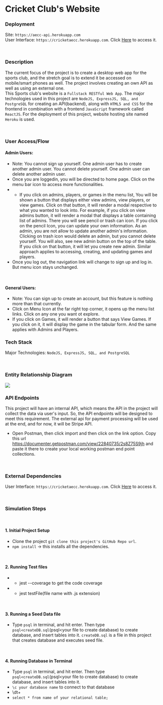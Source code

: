 # Cricket Club's Website

### Deployment
Site: ```https://aecc-api.herokuapp.com``` <br>
User Interface: ```https://cricketaecc.herokuapp.com```. Click [Here](https://cricketaecc.herokuapp.com) to access it.

<br>

### Description  
The current focus of the project is to create a desktop web app for the sports club, and the stretch goal is to extend it be accessed on mobile/smart phones as well. The project involves creating an own API as well as using an external one.<br> This Sports club's website is a ```Fullstack RESTful Web App```. The major technologies used in this project are ```NodeJS, ExpressJS, SQL, and PostgreSQL``` for creating an API(backend), along with ```HTML5 and CSS``` for the frontend in combination with a frontend ```JavaScript``` framework called ```ReactJS```. For the deployment of this project, website hosting site named ```Heroku``` is used. <br>

<br>

### User Access/Flow
#### Admin Users: 
- Note: You cannot sign up yourself. One admin user has to create another admin user. You cannot delete yourself. One admin user can delete another admin user.
- Once you are loggedin, you will be directed to home page. Click on the menu bar icon to access more functionalities. 
- - If you click on admins, players, or games in the menu list, You will be shown a button that displays either view admins, view players, or view games. Click on that button, it will render a modal respective to what you wanted to look into. For example, if you click on view admins button, it will render a modal that displays a table containing list of admins. There you will see pencil or trash can icon. If you click on the pencil Icon, you can update your own information. As an admin, you are not allow to update another admin's information. Clicking on trash icon would delete an admin, but you cannot delete yourself. You will also, see new admin button on the top of the table. If you click on that button, it will let you create new admin. Similar approach applies to accessing, creating, and updating games and players.
- Once you log out, the navigation link will change to sign up and log in. But menu icon stays unchanged.

<br>

#### General Users:
- Note: You can sign up to create an account, but this feature is nothing more than that currently.
- Click on Menu Icon at the far right top corner, it opens up the menu list links. Click on any one you want ot explore.
- If you click on Games, it will render a button that says View Games. If you click on it, it will display the game in the tabular form. And the same applies with Admins and Players.

### Tech Stack
Major Technologies: ```NodeJS, ExpressJS, SQL, and PostgreSQL```

<br>

### Entity Relationship Diagram
![](er-diagrams/sports-er-2.png)
<br>

### API Endpoints
This project will have an internal API, which means the API in the project will collect the data via user's input. So, the API endpoints will be designed to meet this requirement. The external api for payment processing will be used at the end, and for now, it will be Stripe API.

- Open Postman, then click import and then click on the link option. Copy this url https://documenter.getpostman.com/view/22840735/2s8Z75S9jh and paste it there to create your local working postman end point collections.


<br>

### External Dependencies
User Interface: ```https://cricketaecc.herokuapp.com```. Click [Here](https://cricketaecc.herokuapp.com) to access it.

<br>

### Simulation Steps

<br>

#### 1. Initial Project Setup
- Clone the project ```git clone this project's GitHub Repo url```.
- ```npm install``` -> this installs all the dependencies.

<br>

#### 2. Running Test files
- - jest --coverage to get the code coverage
- -  jest testFile(file name with .js extension)

<br>

#### 3. Running a Seed Data file
- Type ```psql``` in terminal, and hit enter. Then type ```psql<createDB.sql```(psql<your file to create database) to create database, and insert tables into it. 
```createDB.sql``` is a file in this project that creates database and executes seed file.

<br>

#### 4. Running Database in Terminal
- Type ```psql``` in terminal, and hit enter. Then type ```psql<createDB.sql```(psql<your file to create database) to create database, and insert tables into it.
- ```\c your database name``` to connect to that database
- \dt+
- ```select * from name of your relational table;```




